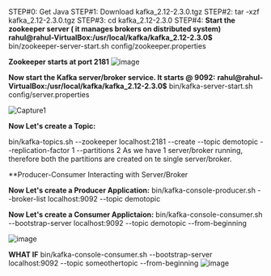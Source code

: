 STEP#0: Get Java
STEP#1: Download kafka_2.12-2.3.0.tgz
STEP#2: tar -xzf kafka_2.12-2.3.0.tgz
STEP#3: cd kafka_2.12-2.3.0
STEP#4: 
**Start the zookeeper server ( it manages brokers on distributed system)**
**rahul@rahul-VirtualBox:/usr/local/kafka/kafka_2.12-2.3.0$** bin/zookeeper-server-start.sh config/zookeeper.properties

**Zookeeper starts at port 2181**
![image](https://user-images.githubusercontent.com/45539698/65813293-02b07f00-e1f1-11e9-8921-09815b43ab47.png)


**Now start the Kafka server/broker service. It starts @ 9092:**
**rahul@rahul-VirtualBox:/usr/local/kafka/kafka_2.12-2.3.0$** bin/kafka-server-start.sh config/server.properties

![Capture1](https://user-images.githubusercontent.com/45539698/65813431-bc5c1f80-e1f2-11e9-8336-085dfe065312.JPG)




**Now Let's create a Topic:**

bin/kafka-topics.sh --zookeeper localhost:2181 --create --topic demotopic --replication-factor 1 --partitions 2 
As we have 1 server/broker running, therefore both the partitions are created on te single server/broker.

**Producer-Consumer Interacting with Server/Broker

**Now Let's create a Producer Application:**
bin/kafka-console-producer.sh --broker-list localhost:9092 --topic demotopic

**Now Let's create a Consumer Applictaion:**
 bin/kafka-console-consumer.sh --bootstrap-server localhost:9092 --topic demotopic --from-beginning
 
 ![image](https://user-images.githubusercontent.com/45539698/65813234-18717480-e1f0-11e9-8440-ce24d5a239bb.png)

 **WHAT IF**
 bin/kafka-console-consumer.sh --bootstrap-server localhost:9092 --topic someothertopic --from-beginning
![image](https://user-images.githubusercontent.com/45539698/65813241-363ed980-e1f0-11e9-8806-a4fd584ab632.png)
